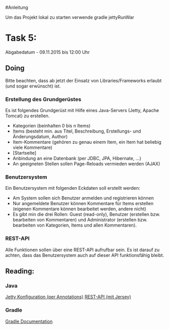 #Anleitung
  
Um das Projekt lokal zu starten verwende
gradle jettyRunWar

# Task 5:

Abgabedatum - 09.11.2015 bis 12:00 Uhr

## Doing

Bitte beachten, dass ab jetzt der Einsatz von Libraries/Frameworks erlaubt (und sogar erwünscht) ist.

### Erstellung des Grundgerüstes

Es ist folgendes Grundgerüst mit Hilfe eines Java-Servers (Jetty, Apache Tomcat) zu erstellen.
- Kategorien (beinhalten 0 bis n Items)
- Items (besteht min. aus Titel, Beschreibung, Erstellungs- und Änderungsdatum, Author)
- Item-Kommentare (gehören zu genau einem Item, ein Item hat beliebig viele Kommentare)
- [Startseite]
- Anbindung an eine Datenbank (per JDBC, JPA, Hibernate, ...)
- An geeigneten Stellen sollen Page-Reloads vermieden werden (AJAX)

### Benutzersystem

Ein Benutzersystem mit folgenden Eckdaten soll erstellt werden:
- Am System sollen sich Benutzer anmelden und registrieren können
- Nur angemeldete Benutzer können Kommentare für Items erstellen (eigenen Kommentare können bearbeitet werden, andere nicht)
- Es gibt min die drei Rollen: Guest (read-only), Benutzer (erstellen bzw. bearbeiten von Kommentaren) und Administrator (erstellen bzw. bearbeiten von Kategorien, Items und allen Kommentaren).

### REST-API

Alle Funktionen sollen über eine REST-API aufrufbar sein. Es ist darauf zu achten, dass das Benutzersystem auch auf dieser API funktionsfähig bleibt.

## Reading:

### Java
[Jetty Konfiguration (per Annotations)](http://www.eclipse.org/jetty/documentation/current/using-annotations.html)
[REST-API (mit Jersey)](http://www.vogella.com/tutorials/REST/article.html)

### Gradle
[Gradle Documentation](https://docs.gradle.org/current/userguide/userguide.html)


